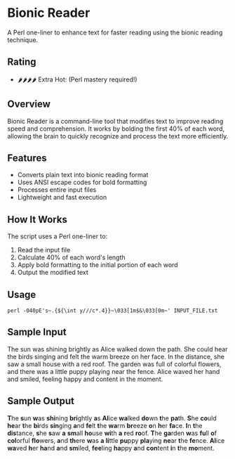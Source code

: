 # Bionic Reader

A Perl one-liner to enhance text for faster reading using the bionic reading technique.

## Rating

- 🌶️🌶️🌶️🌶️ Extra Hot: (Perl mastery required!)

## Overview

Bionic Reader is a command-line tool that modifies text to improve reading speed and comprehension. It works by bolding the first 40% of each word, allowing the brain to quickly recognize and process the text more efficiently.

## Features

- Converts plain text into bionic reading format
- Uses ANSI escape codes for bold formatting
- Processes entire input files
- Lightweight and fast execution

## How It Works

The script uses a Perl one-liner to:

1. Read the input file
2. Calculate 40% of each word's length
3. Apply bold formatting to the initial portion of each word
4. Output the modified text

## Usage

```
perl -040pE's~.{${\int y///c*.4}}~\033[1m$&\033[0m~' INPUT_FILE.txt
```

## Sample Input

The sun was shining brightly as Alice walked down the path. She could hear the birds singing and felt the warm breeze on her face. In the distance, she saw a small house with a red roof. The garden was full of colorful flowers, and there was a little puppy playing near the fence. Alice waved her hand and smiled, feeling happy and content in the moment.

## Sample Output

**T**he **s**un **w**as **shi**ning **bri**ghtly **a**s **Al**ice **wa**lked **do**wn **t**he **pa**th. **S**he **co**uld **he**ar **t**he **bi**rds **sin**ging **a**nd **fe**lt **t**he **wa**rm **br**eeze **o**n **h**er **fa**ce. **I**n **t**he **dis**tance, **s**he **s**aw **a** **sm**all **ho**use **wi**th **a** **r**ed **ro**of. **T**he **ga**rden **w**as **fu**ll **o**f **col**orful **flo**wers, **a**nd **th**ere **w**as **a** **li**ttle **pu**ppy **pla**ying **ne**ar **t**he **fe**nce. **Al**ice **wa**ved **h**er **ha**nd **a**nd **sm**iled, **fee**ling **ha**ppy **a**nd **con**tent **i**n **t**he **mo**ment.
